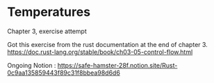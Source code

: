 # Temperatures
Chapter 3, exercise attempt

Got this exercise from the rust documentation at the end of chapter 3. https://doc.rust-lang.org/stable/book/ch03-05-control-flow.html

Ongoing Notion : https://safe-hamster-28f.notion.site/Rust-0c9aa135859443f89c31f8bbea98d6d6
